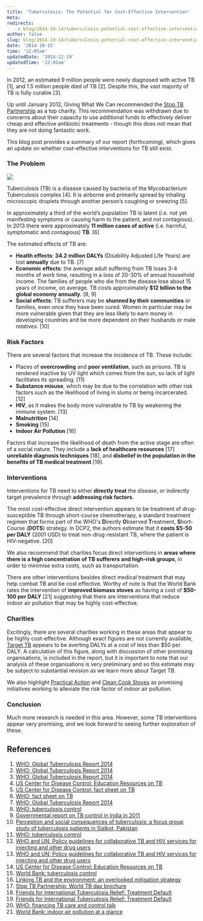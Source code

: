 ```yaml
---
title: 'Tuberculosis: The Potential for Cost-Effective Intervention'
meta:
redirects:
    - blog/2014-10-14/tuberculosis-potential-cost-effective-intervention
author: false
slug: blog/2014-10-14/tuberculosis-potential-cost-effective-intervention
date: '2014-10-15'
time: '12:05am'
updatedDate: '2014-12-19'
updatedTime: '12:05am'
---
```

In 2012, an estimated 9 million people were newly diagnosed with active TB [1], and 1.5 million people died of TB [2]. Despite this, the vast majority of TB is fully curable [3].

Up until January 2012, Giving What We Can recommended the [Stop TB Partnership](http://www.stoptb.org/) as a top charity. This recommendation was withdrawn due to concerns about their capacity to use additional funds to effectively deliver cheap and effective antibiotic treatments - though this does not mean that they are not doing fantastic work.

This blog post provides a summary of our report (forthcoming), which gives an update on whether cost-effective interventions for TB still exist.

### The Problem

![](/images/uploads/tb_control.jpg)

Tuberculosis (TB) is a disease caused by bacteria of the Mycobacterium Tuberculosis complex [4]. It is airborne and primarily spread by inhaling microscopic droplets through another person’s coughing or sneezing [5].

In approximately a third of the world’s population TB is latent (i.e. not yet manifesting symptoms or causing harm to the patient, and not contagious). In 2013 there were approximately **11 million cases of active** (i.e. harmful, symptomatic and contagious) **TB**. [6]

The estimated effects of TB are:

*   **Health effects**: **34.2 million DALYs** (Disability Adjusted Life Years) are lost **annually** due to TB. [7]
*   **Economic effects**: the average adult suffering from TB loses 3-4 months of work time, resulting in a loss of 20-30% of annual household income. The families of people who die from the disease lose about 15 years of income, on average. TB costs approximately **$12 billion to the global economy annually**. [8, 9]
*   **Social effects**: TB sufferers may be **shunned by their communities** or families, even once they have been cured. Women in particular may be more vulnerable given that they are less likely to earn money in developing countries and be more dependent on their husbands or male relatives. [10]

### Risk Factors

There are several factors that increase the incidence of TB. These include:

*   Places of **overcrowding** and **poor ventilation**, such as prisons. TB is rendered inactive by UV light which comes from the sun, so lack of light facilitates its spreading. [11]
*   **Substance misuse**, which may be due to the correlation with other risk factors such as the likelihood of living in slums or being incarcerated. [12]
*   **HIV**, as it makes the body more vulnerable to TB by weakening the immune system. [13]
*   **Malnutrition** [14]
*   **Smoking** [15]
*   **Indoor Air Pollution** [16]

Factors that increase the likelihood of death from the active stage are often of a social nature. They include a **lack of healthcare resources** [17] **unreliable diagnosis techniques** [18], and **disbelief in the population in the benefits of TB medical treatment** [19].

### Interventions

Interventions for TB need to either **directly treat** the disease, or indirectly target prevalence through **addressing risk factors**.

The most cost-effective direct intervention appears to be treatment of drug-susceptible TB through short-course chemotherapy, a standard treatment regimen that forms part of the WHO's **D**irectly **O**bserved **T**reatment, **S**hort-Course (**DOTS**) strategy. In DCP2, the authors estimate that it **costs $5-50 per DALY** (2001 USD) to treat non-drug-resistant TB, where the patient is HIV-negative. [20]

We also recommend that charities focus direct interventions in **areas where there is a high concentration of TB sufferers and high-risk groups**, in order to minimise extra costs, such as transportation.

There are other interventions besides direct medical treatment that may help combat TB and be cost effective. Worthy of note is that the World Bank rates the intervention of **improved biomass stoves** as having a cost of **$50-100 per DALY** [21] suggesting that there are interventions that reduce indoor air pollution that may be highly cost-effective.

### Charities

Excitingly, there are several charities working in these areas that appear to be highly cost-effective. Although exact figures are not currently available, [Target TB](http://www.targettb.org.uk/) appears to be averting DALYs at a cost of less than $50 per DALY. A calculation of this figure, along with discussion of other promising organisations, is included in the report, but it is important to note that our analysis of these organisations is very preliminary and so this estimate may be subject to substantial revision as we learn more about Target TB.

We also highlight [Practical Action](http://practicalaction.org/) and [Clean Cook Stoves](http://www.cleancookstoves.org/) as promising initiatives working to alleviate the risk factor of indoor air pollution.

### Conclusion

Much more research is needed in this area. However, some TB interventions appear very promising, and we look forward to seeing further exploration of these.

## References

1.  [WHO: Global Tuberculosis Report 2014](http://apps.who.int/iris/bitstream/10665/137094/1/9789241564809_eng.pdf?ua=1 )
2.  [WHO: Global Tuberculosis Report 2014](http://apps.who.int/iris/bitstream/10665/137094/1/9789241564809_eng.pdf?ua=1 )
3.  [WHO: Global Tuberculosis Report 2014](http://apps.who.int/iris/bitstream/10665/137094/1/9789241564809_eng.pdf?ua=1 )
4.  [US Center for Disease Control: Education Resources on TB](http://www.cdc.gov/tb/education/corecurr/pdf/chapter2.pdf)
5.  [US Center for Disease Control: fact sheet on TB](http://www.cdc.gov/tb/publications/factsheets/general/ltbiandactivetb.htm )
6.  [WHO: fact sheet on TB](http://www.who.int/mediacentre/factsheets/fs104/en/)
7.  [WHO: Global Tuberculosis Report 2014](http://apps.who.int/iris/bitstream/10665/137094/1/9789241564809_eng.pdf?ua=1)
8.  [WHO: tuberculosis control](http://www.who.int/trade/distance_learning/gpgh/gpgh3/en/index6.html )
9.  [Governmental report on TB control in India in 2011](http://tbcindia.nic.in/pdfs/RNTCP%20TB%20India%202011.pdf )
10.  [Perception and social consequences of tuberculosis: a focus group study of tuberculosis patients in Sialkot, Pakistan](http://ac.els-cdn.com/027795369500129U/1-s2.0-027795369500129U-main.pdf?_tid=caff88c2-3f15-11e4-b638-00000aab0f26&acdnat=1411032536_5766940718bf421c7ed9cafc7e3db80c )
11.  [WHO: tuberculosis control]( http://www.who.int/trade/distance_learning/gpgh/gpgh3/en/index3.html)
12.  [WHO and UN: Policy guidelines for collaborative TB and HIV services for injecting and other drug users]( http://whqlibdoc.who.int/publications/2008/9789241596930_eng.pdf)
13.  [WHO and UN: Policy guidelines for collaborative TB and HIV services for injecting and other drug users]( http://whqlibdoc.who.int/publications/2008/9789241596930_eng.pdf)
14.  [US Center for Disease Control: Education Resources on TB](http://www.cdc.gov/tb/education/corecurr/pdf/chapter2.pdf)
15.  [World Bank: tuberculosis control]( http://www.worldbank.org/en/topic/health/brief/tuberculosis-control)
16.  [Linking TB and the environment: an overlooked mitigation strategy](http://www.ncbi.nlm.nih.gov/pmc/articles/PMC2592293/)
17.  [Stop TB Partnership: World TB day brochure](http://www.stoptb.org/assets/documents/resources/publications/acsm/WORLD_TB_DAY_BROCHURE_14March.pdf)
18.  [Friends for International Tuberculosis Relief: Treatment Default](http://www.tbhelp.org/?page_id=876)
19.  [Friends for International Tuberculosis Relief: Treatment Default](http://www.tbhelp.org/?page_id=876)
20.  [WHO: financing TB care and control talk](http://hstalks.com/main/view_talk.php?t=2511&r=686&c=252)
21.  [World Bank: indoor air pollution at a glance](https://openknowledge.worldbank.org/bitstream/handle/10986/9723/209460BRI0ENGL10Box345620B01PUBLIC1.pdf?sequence=1)